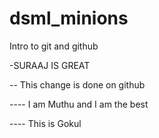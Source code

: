 # dsml_minions
 Intro to git and github

-SURAAJ IS GREAT

-- This change is done on github

---- I am Muthu and I am the best

---- This is Gokul
